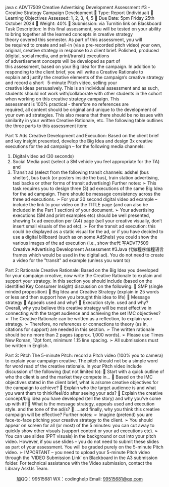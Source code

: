 java c
ADVT7509 Creative Advertising Development
Assessment #3 - Creative Strategy Campaign Development
 Type: Report (Individual)
 Learning Objectives Assessed: 1, 2, 3, 4, 5
 Due Date: 5pm Friday 25th October 2024
 Weight: 40%
 Submission: via Turnitin link on Blackboard
Task Description:
In this final assessment, you will be tested on your ability to bring together all the learned concepts in creative strategy theory covered this semester.
As part of this assessment, you will be required to create and sell-in (via a pre-recorded pitch video) your own, original, creative strategy in response to a client brief.
Polished, produced (digital, social media, and print/transit) executions of advertisement concepts will be developed as part of this assessment, based on your Big Idea for the campaign.
In addition to responding to the client brief, you will write a Creative Rationale to explain and justify the creative elements of the campaign’s creative strategy and record a short   5-minute Pitch video, selling your creative ideas persuasively.
This is an individual assessment and as such, students should not work with/collaborate with other students in the cohort when working on this creative strategy campaign.
This assessment is 100% practical - therefore no references are required, all content should be original and unique to the development of your own ad strategies. This also means that there should be no issues with similarity in your written Creative Rationale, etc.
The following table outlines the three parts to this assessment item:


Part 1: Ads
Creative Development and Execution: Based on the client brief and key insight presented, develop the Big Idea and design 3x creative executions for the ad campaign – for the following media channels:
1) Digital video ad (30 seconds)
2) Social Media post (select a SM vehicle you feel appropriate for the TA) and
3) Transit ad (select from the following transit channels: adshel (bus shelter), bus back (or posters inside the bus), train station advertising, taxi backs or other forms of transit advertising)
Further notes:
➢ This task requires you to design three (3) ad executions of the same Big Idea for the ad campaign. There should be message consistency across the three ad executions.
➢ For your 30 second digital video ad example – include the link to your video on the TITLE page (and can also be included in the Part 1 section) of your document.
➢ Your advertising executions (SM and print examples etc) should be well presented, showing 1x ad execution per (A4) page (sell your creative visually, don’t insert small visuals of the ad etc).
➢ For the transit ad execution: this could be displayed as a static visual for the ad, or if you have decided to use a digital billboard (such as on some AdShels) you could show the various images of the ad execution (i.e., show the代 写ADVT7509 Creative Advertising Development Assessment #3Java
代做程序编程语言 frames which would be used in the digital ad). You do not need to create a video for the "transit" ad example (unless you want to)


Part 2: Rationale
Creative Rationale: Based on the Big Idea you developed for your campaign creative, now write the Creative Rationale to explain and support your strategy.
In this section you should include (based on the identified Key Consumer Insight) discussion on the following:
 SMP (single minded proposition)
 Big Idea and Creative Strategy (explain in 25 words or less and then support how you brought this idea to life)
 Message strategy
 Appeals used and why?
 Execution style. used and why?
Overall, why you believe this creative strategy will be most effective in connecting with the target audience and achieving the set IMC objectives?
➢ The Creative Rationale can be written as a reflection, to explain your strategy.
➢ Therefore, no references or connections to theory (as in, citations for support) are needed in this section.
➢ The written rationale should be no more than 2 pages (approx. 1,000 words).
➢ Please use Times New Roman, 12pt font, minimum 1.15 line spacing.
➢ All submissions must be written in English.




Part 3: Pitch
The 5-minute Pitch: record a Pitch video (100% you to camera) to explain your campaign creative. The pitch should not be a simple word for word read of the creative rationale.
In your Pitch video include discussion of the following (but not limited to):
 Start with a quick outline of who the client is and the market they compete in…
 Based on the IMC objectives stated in the client brief, what is a/some creative objectives for the campaign to achieve?
 Explain who the target audience is and what you want them to think/feel/do after seeing your ads?
 Explain the creative concept/big idea you have developed (tell the story) and why you’ve come up with it?
 What is the message strategy, appeals used and execution style. and the tone of the ad/s?
 ….and finally, why you think this creative campaign will be effective?
Further notes:
➢ Imagine (pretend) you are face-to-face pitching your creative strategy to the client.
➢ You should appear on screen for all (or most) of the 5 minutes: you can cut away to quickly show other visuals (support content or your ad executions etc).
➢ You can use slides (PPT visuals) in the background or cut into your pitch video. However, if you use slides – you do not need to submit these slides as part of your assessment. You will be graded purely on the 5-minute Pitch video.
➢ IMPORTANT – you need to upload your 5-minute Pitch video through the ‘VIDEO Submission Link’ on Blackboard in the A3 submission folder.
For technical assistance with the Video submission, contact the Library AskUs Team.













         
加QQ：99515681  WX：codinghelp  Email: 99515681@qq.com
